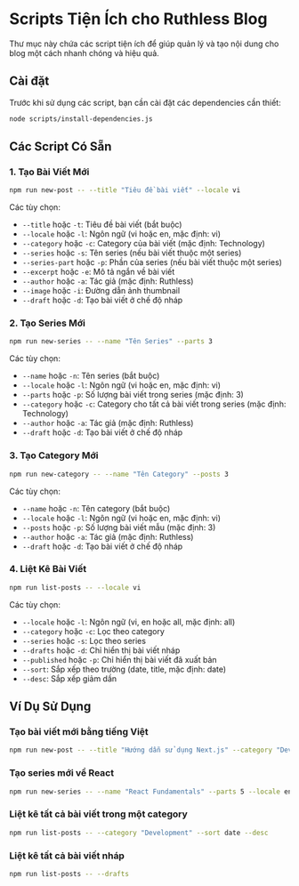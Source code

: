 # Scripts Tiện Ích cho Ruthless Blog

Thư mục này chứa các script tiện ích để giúp quản lý và tạo nội dung cho blog một cách nhanh chóng và hiệu quả.

## Cài đặt

Trước khi sử dụng các script, bạn cần cài đặt các dependencies cần thiết:

```bash
node scripts/install-dependencies.js
```

## Các Script Có Sẵn

### 1. Tạo Bài Viết Mới

```bash
npm run new-post -- --title "Tiêu đề bài viết" --locale vi
```

Các tùy chọn:
- `--title` hoặc `-t`: Tiêu đề bài viết (bắt buộc)
- `--locale` hoặc `-l`: Ngôn ngữ (vi hoặc en, mặc định: vi)
- `--category` hoặc `-c`: Category của bài viết (mặc định: Technology)
- `--series` hoặc `-s`: Tên series (nếu bài viết thuộc một series)
- `--series-part` hoặc `-p`: Phần của series (nếu bài viết thuộc một series)
- `--excerpt` hoặc `-e`: Mô tả ngắn về bài viết
- `--author` hoặc `-a`: Tác giả (mặc định: Ruthless)
- `--image` hoặc `-i`: Đường dẫn ảnh thumbnail
- `--draft` hoặc `-d`: Tạo bài viết ở chế độ nháp

### 2. Tạo Series Mới

```bash
npm run new-series -- --name "Tên Series" --parts 3
```

Các tùy chọn:
- `--name` hoặc `-n`: Tên series (bắt buộc)
- `--locale` hoặc `-l`: Ngôn ngữ (vi hoặc en, mặc định: vi)
- `--parts` hoặc `-p`: Số lượng bài viết trong series (mặc định: 3)
- `--category` hoặc `-c`: Category cho tất cả bài viết trong series (mặc định: Technology)
- `--author` hoặc `-a`: Tác giả (mặc định: Ruthless)
- `--draft` hoặc `-d`: Tạo bài viết ở chế độ nháp

### 3. Tạo Category Mới

```bash
npm run new-category -- --name "Tên Category" --posts 3
```

Các tùy chọn:
- `--name` hoặc `-n`: Tên category (bắt buộc)
- `--locale` hoặc `-l`: Ngôn ngữ (vi hoặc en, mặc định: vi)
- `--posts` hoặc `-p`: Số lượng bài viết mẫu (mặc định: 3)
- `--author` hoặc `-a`: Tác giả (mặc định: Ruthless)
- `--draft` hoặc `-d`: Tạo bài viết ở chế độ nháp

### 4. Liệt Kê Bài Viết

```bash
npm run list-posts -- --locale vi
```

Các tùy chọn:
- `--locale` hoặc `-l`: Ngôn ngữ (vi, en hoặc all, mặc định: all)
- `--category` hoặc `-c`: Lọc theo category
- `--series` hoặc `-s`: Lọc theo series
- `--drafts` hoặc `-d`: Chỉ hiển thị bài viết nháp
- `--published` hoặc `-p`: Chỉ hiển thị bài viết đã xuất bản
- `--sort`: Sắp xếp theo trường (date, title, mặc định: date)
- `--desc`: Sắp xếp giảm dần

## Ví Dụ Sử Dụng

### Tạo bài viết mới bằng tiếng Việt

```bash
npm run new-post -- --title "Hướng dẫn sử dụng Next.js" --category "Development" --excerpt "Bài viết hướng dẫn chi tiết về Next.js"
```

### Tạo series mới về React

```bash
npm run new-series -- --name "React Fundamentals" --parts 5 --locale en
```

### Liệt kê tất cả bài viết trong một category

```bash
npm run list-posts -- --category "Development" --sort date --desc
```

### Liệt kê tất cả bài viết nháp

```bash
npm run list-posts -- --drafts
```